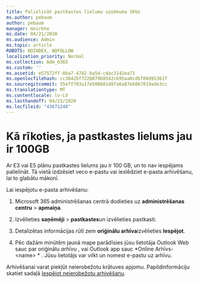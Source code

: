 ```yaml
---
title: Palielināt pastkastes lielumu uzņēmuma SKUs
ms.author: pebaum
author: pebaum
manager: mnirkhe
ms.date: 04/21/2020
ms.audience: Admin
ms.topic: article
ROBOTS: NOINDEX, NOFOLLOW
localization_priority: Normal
ms.collection: Adm_O365
ms.custom: ''
ms.assetid: e57572ff-0ba7-4782-ba5d-cdac3142ea71
ms.openlocfilehash: cc3842bf7226079b8542cb95aa0cdbf00d95361f
ms.sourcegitcommit: 55eff703a17e500681d8fa6a87eb067019ade3cc
ms.translationtype: MT
ms.contentlocale: lv-LV
ms.lasthandoff: 04/22/2020
ms.locfileid: "43671248"
---
```

# <a name="what-to-do-if-your-mailbox-size-is-already-100gb"></a>Kā rīkoties, ja pastkastes lielums jau ir 100GB

Ar E3 vai E5 plānu pastkastes lielums jau ir 100 GB, un to nav iespējams palielināt. Tā vietā izdzēsiet veco e-pastu vai ieslēdziet e-pasta arhivēšanu, lai to glabātu mākonī. 
  
Lai iespējotu e-pasta arhivēšanu:
  
1. Microsoft 365 administrēšanas centrā dodieties uz **administrēšanas centru** \> **apmaiņa**. 
    
2. Izvēlieties **saņēmēji** \> **pastkastes**un izvēlieties pastkasti. 
    
3. Detalizētas informācijas rūtī zem **oriģinālu arhīva**izvēlieties **Iespējot**. 
    
4. Pēc dažām minūtēm jaunā mape parādīsies jūsu lietotāja Outlook Web sauc par oriģinālu *arhīvu* , vai Outlook app sauc *Online Arhīvs- \<name\> * . Jūsu lietotājs var vilkt un nomest e-pastu uz arhīvu. 
    
Arhivēšanai varat piekļūt neierobežotu krātuves apjomu. Papildinformāciju skatiet sadaļā [Iespējot neierobežotu arhivēšanu](https://docs.microsoft.com/office365/securitycompliance/enable-unlimited-archiving).
  

